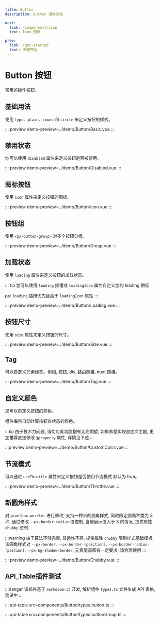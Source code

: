```yaml
---
title: Button
description: Button 组件文档

next:
  link: /components/icon
  text: Icon 图标

prev:
  link: /get-started
  text: 快速开始
---
```


# Button 按钮

常用的操作按钮。

## 基础用法

使用 `type`、`plain`、`round` 和 `circle` 来定义按钮的样式。

::: preview
demo-preview=../demo/Button/Basic.vue
:::

## 禁用状态

你可以使用 `disabled` 属性来定义按钮是否被禁用。

::: preview
demo-preview=../demo/Button/Disabled.vue
:::

## 图标按钮

使用 `icon` 属性来定义按钮的图标。

::: preview
demo-preview=../demo/Button/Icon.vue
:::

## 按钮组

使用 `<px-button-group>` 对多个按钮分组。

::: preview
demo-preview=../demo/Button/Group.vue
:::

## 加载状态

使用 `loading` 属性来定义按钮的加载状态。

::: tip
您可以使用 `loading` 插槽或 `loadingIcon` 属性自定义您的 loading 图标

ps: `loading` 插槽优先级高于 `loadingIcon` 属性
:::

::: preview
demo-preview=../demo/Button/Loading.vue
:::

## 按钮尺寸

使用 `size` 属性来定义按钮的尺寸。

::: preview
demo-preview=../demo/Button/Size.vue
:::

## Tag

可以自定义元素标签。例如, 按钮, div, 路由链接, nuxt 链接。

::: preview
demo-preview=../demo/Button/Tag.vue
:::

## 自定义颜色

您可以自定义按钮的颜色。

组件库将自动计算按钮各状态的颜色。

:::tip
由于技术力问题, 请勿对此功能抱有太高期望, 如果希望实现自定义主题, 更加推荐直接修改 `@property` 属性, 详情见下述
:::

:::preview
demo-preview=../demo/Button/CustomColor.vue
:::

## 节流模式

可以通过 `useThrottle` 属性来定义按钮是否使用节流模式 默认为 true。

::: preview
demo-preview=../demo/Button/Throttle.vue
:::

## 新圆角样式

对 `pixelbox.worklet` 进行修改, 支持一种新的圆角样式, 同时限定圆角种类为 3 种, 通过修改 `--px-border-radius` 值控制, 当前展示值大于 3 的情况, 提供属性 `chubby` 控制

:::warning
由于算法不够完善, 普适性不高, 提供属性 `chubby` 限制样式基础模板, 该圆角样式对 `--px-border`, `--px-border-[position]`, `--px-border-radius-[postion]`, `--px-bg-shadow-border`, 元素宽高都有一定要求, 请合理使用
:::

::: preview
demo-preview=../demo/Button/Chubby.vue
:::

## API_Table插件测试

:::danger
该插件基于 `markdown-it` 开发, 解析组件 `types.ts` 文件生成 API 表格, 测试中
:::

::: api-table src=components/Button/types.button.ts
:::

::: api-table src=components/Button/types.buttonGroup.ts
:::
